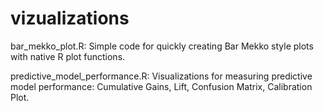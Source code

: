 # vizualizations

bar_mekko_plot.R: Simple code for quickly creating Bar Mekko style plots with native R plot functions.

predictive_model_performance.R: Visualizations for measuring predictive model performance: Cumulative Gains, Lift, Confusion Matrix, Calibration Plot.
